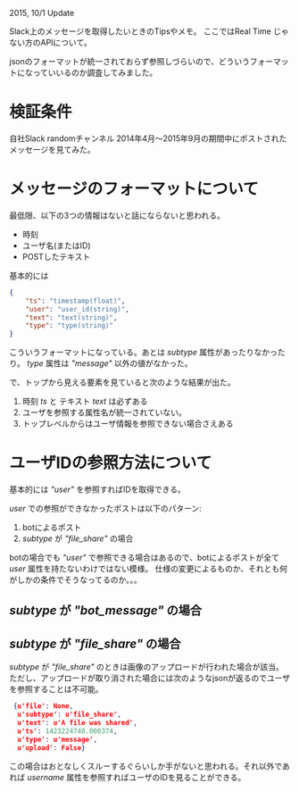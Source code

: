 2015, 10/1 Update

Slack上のメッセージを取得したいときのTipsやメモ。
ここではReal Time じゃない方のAPIについて。

jsonのフォーマットが統一されておらず参照しづらいので、どういうフォーマットになっていいるのか調査してみました。		

# 検証条件
自社Slack randomチャンネル
2014年4月〜2015年9月の期間中にポストされたメッセージを見てみた。

# メッセージのフォーマットについて
最低限、以下の3つの情報はないと話にならないと思われる。

- 時刻
- ユーザ名(またはID)
- POSTしたテキスト

基本的には

```json
{
	"ts": "timestamp(float)",
	"user": "user_id(string)",
	"text": "text(string)",
	"type": "type(string)"
}
```

こういうフォーマットになっている。あとは _subtype_ 属性があったりなかったり。
_type_ 属性は _"message"_ 以外の値がなかった。

で、トップから見える要素を見ていると次のような結果が出た。

1. 時刻 _ts_ と テキスト _text_ は必ずある
2. ユーザを参照する属性名が統一されていない。
3. トップレベルからはユーザ情報を参照できない場合さえある

# ユーザIDの参照方法について
基本的には _"user"_ を参照すればIDを取得できる。

_user_ での参照ができなかったポストは以下のパターン:

1. botによるポスト
2. _subtype_ が _"file_share"_ の場合

botの場合でも _"user"_ で参照できる場合はあるので、botによるポストが全て _user_ 属性を持たないわけではない模様。
仕様の変更によるものか、それとも何がしかの条件でそうなってるのか。。。

## _subtype_ が _"bot_message"_ の場合

## _subtype_ が _"file_share"_ の場合
_subtype_ が _"file_share"_ のときは画像のアップロードが行われた場合が該当。
ただし、アップロードが取り消された場合には次のようなjsonが返るのでユーザを参照することは不可能。

```json
 {u'file': None,
  u'subtype': u'file_share',
  u'text': u'A file was shared',
  u'ts': 1423224740.000374,
  u'type': u'message',
  u'upload': False}
```	

この場合はおとなしくスルーするぐらいしか手がないと思われる。それ以外であれば _username_ 属性を参照すればユーザのIDを見ることができる。
